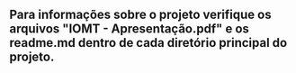 ## Para informações sobre o projeto verifique os arquivos "IOMT - Apresentação.pdf" e os readme.md dentro de cada diretório principal do projeto.
